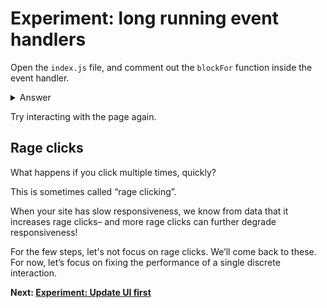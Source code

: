 # Experiment: long running event handlers

Open the `index.js` file, and comment out the `blockFor` function inside the event handler.

<details>
<summary>Answer</summary>

```js
button.addEventListener("click", () => {
  // blockFor(1000);
  score.incrementAndUpdateUI();
});
```
</details>

Try interacting with the page again.

## Rage clicks

What happens if you click multiple times, quickly?

This is sometimes called “rage clicking”.

When your site has slow responsiveness, we know from data that it increases rage clicks– and more rage clicks can further degrade responsiveness!

For the few steps, let's not focus on rage clicks. We’ll come back to these. For now, let’s focus on fixing the performance of a single discrete interaction.

**Next: [Experiment: Update UI first](https://github.com/malchata/inp-workshop/guides/3-update-ui-first.md)**
